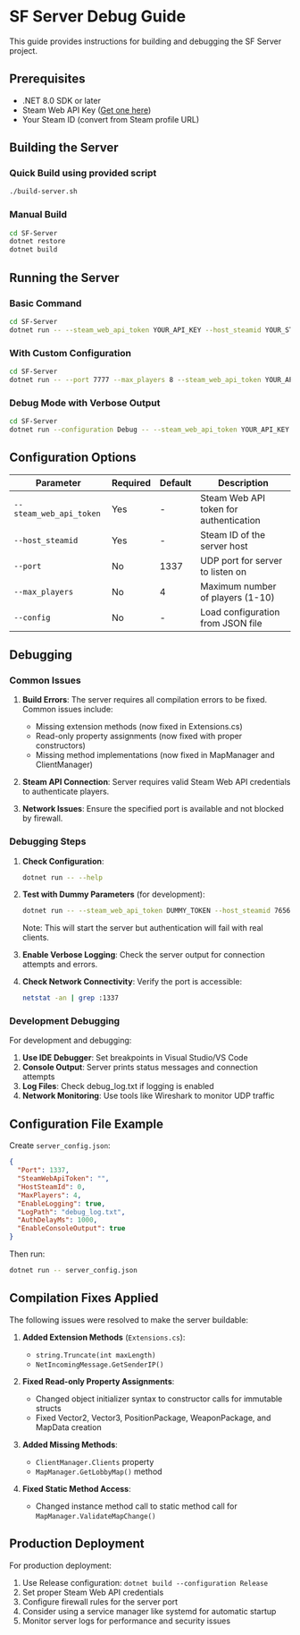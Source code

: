 # SF Server Debug Guide

This guide provides instructions for building and debugging the SF Server project.

## Prerequisites

- .NET 8.0 SDK or later
- Steam Web API Key ([Get one here](https://steamcommunity.com/dev/apikey))
- Your Steam ID (convert from Steam profile URL)

## Building the Server

### Quick Build using provided script
```bash
./build-server.sh
```

### Manual Build
```bash
cd SF-Server
dotnet restore
dotnet build
```

## Running the Server

### Basic Command
```bash
cd SF-Server
dotnet run -- --steam_web_api_token YOUR_API_KEY --host_steamid YOUR_STEAM_ID
```

### With Custom Configuration
```bash
cd SF-Server
dotnet run -- --port 7777 --max_players 8 --steam_web_api_token YOUR_API_KEY --host_steamid YOUR_STEAM_ID
```

### Debug Mode with Verbose Output
```bash
cd SF-Server
dotnet run --configuration Debug -- --steam_web_api_token YOUR_API_KEY --host_steamid YOUR_STEAM_ID
```

## Configuration Options

| Parameter | Required | Default | Description |
|-----------|----------|---------|-------------|
| `--steam_web_api_token` | Yes | - | Steam Web API token for authentication |
| `--host_steamid` | Yes | - | Steam ID of the server host |
| `--port` | No | 1337 | UDP port for server to listen on |
| `--max_players` | No | 4 | Maximum number of players (1-10) |
| `--config` | No | - | Load configuration from JSON file |

## Debugging

### Common Issues

1. **Build Errors**: The server requires all compilation errors to be fixed. Common issues include:
   - Missing extension methods (now fixed in Extensions.cs)
   - Read-only property assignments (now fixed with proper constructors)
   - Missing method implementations (now fixed in MapManager and ClientManager)

2. **Steam API Connection**: Server requires valid Steam Web API credentials to authenticate players.

3. **Network Issues**: Ensure the specified port is available and not blocked by firewall.

### Debugging Steps

1. **Check Configuration**:
   ```bash
   dotnet run -- --help
   ```

2. **Test with Dummy Parameters** (for development):
   ```bash
   dotnet run -- --steam_web_api_token DUMMY_TOKEN --host_steamid 76561198000000000
   ```
   Note: This will start the server but authentication will fail with real clients.

3. **Enable Verbose Logging**: Check the server output for connection attempts and errors.

4. **Check Network Connectivity**: Verify the port is accessible:
   ```bash
   netstat -an | grep :1337
   ```

### Development Debugging

For development and debugging:

1. **Use IDE Debugger**: Set breakpoints in Visual Studio/VS Code
2. **Console Output**: Server prints status messages and connection attempts
3. **Log Files**: Check debug_log.txt if logging is enabled
4. **Network Monitoring**: Use tools like Wireshark to monitor UDP traffic

## Configuration File Example

Create `server_config.json`:
```json
{
  "Port": 1337,
  "SteamWebApiToken": "",
  "HostSteamId": 0,
  "MaxPlayers": 4,
  "EnableLogging": true,
  "LogPath": "debug_log.txt",
  "AuthDelayMs": 1000,
  "EnableConsoleOutput": true
}
```

Then run:
```bash
dotnet run -- server_config.json
```

## Compilation Fixes Applied

The following issues were resolved to make the server buildable:

1. **Added Extension Methods** (`Extensions.cs`):
   - `string.Truncate(int maxLength)`
   - `NetIncomingMessage.GetSenderIP()`

2. **Fixed Read-only Property Assignments**:
   - Changed object initializer syntax to constructor calls for immutable structs
   - Fixed Vector2, Vector3, PositionPackage, WeaponPackage, and MapData creation

3. **Added Missing Methods**:
   - `ClientManager.Clients` property
   - `MapManager.GetLobbyMap()` method

4. **Fixed Static Method Access**:
   - Changed instance method call to static method call for `MapManager.ValidateMapChange()`

## Production Deployment

For production deployment:
1. Use Release configuration: `dotnet build --configuration Release`
2. Set proper Steam Web API credentials
3. Configure firewall rules for the server port
4. Consider using a service manager like systemd for automatic startup
5. Monitor server logs for performance and security issues